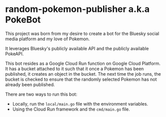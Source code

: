 # random-pokemon-publisher a.k.a PokeBot

This project was born from my desire to create a bot for the Bluesky social media platform and my love of Pokemon.

It leverages Bluesky's publicly available API and the publicly available PokeAPI.

This bot resides as a Google Cloud Run function on Google Cloud Platform. It has a bucket attached to it such that it once a Pokemon has been published, it creates an object in the bucket. The next time the job runs, the bucket is checked to ensure that the randomly selected Pokemon has not already been published.

There are two ways to run this bot:
- Locally, run the `local/main.go` file with the environment variables.
- Using the Cloud Run framework and the `cmd/main.go` file.
